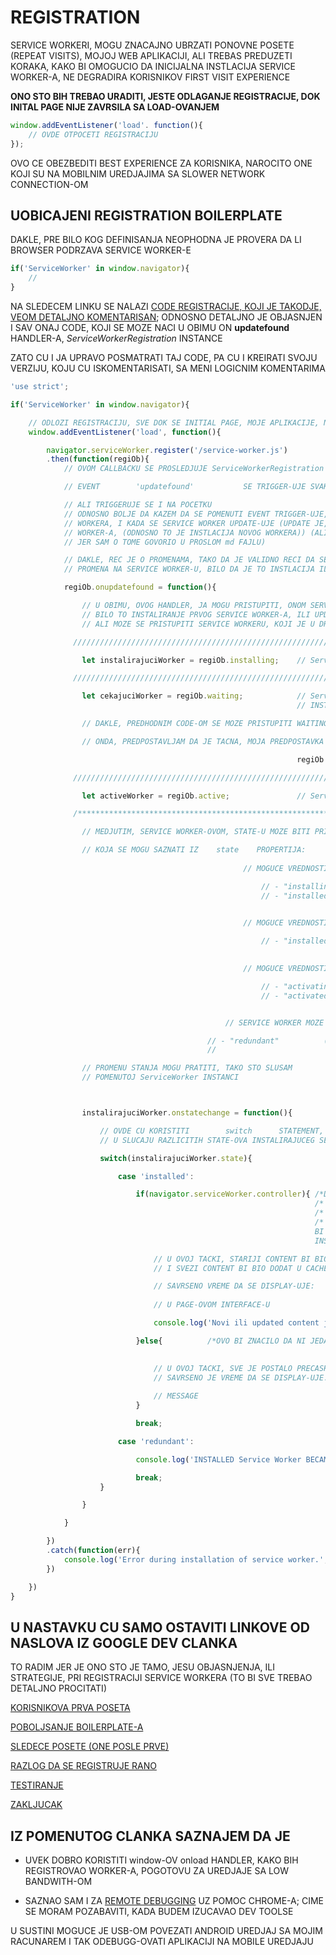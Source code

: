 # REGISTRATION

SERVICE WORKERI, MOGU ZNACAJNO UBRZATI PONOVNE POSETE (REPEAT VISITS), MOJOJ WEB APLIKACIJI, ALI TREBAS PREDUZETI KORAKA, KAKO BI OMOGUCIO DA INICIJALNA INSTLACIJA SERVICE WORKER-A, NE DEGRADIRA KORISNIKOV FIRST VISIT EXPERIENCE

**ONO STO BIH TREBAO URADITI, JESTE ODLAGANJE REGISTRACIJE, DOK INITAL PAGE NIJE ZAVRSILA SA LOAD-OVANJEM**

```javascript
window.addEventListener('load'. function(){
    // OVDE OTPOCETI REGISTRACIJU
});
```

OVO CE OBEZBEDITI BEST EXPERIENCE ZA KORISNIKA, NAROCITO ONE KOJI SU NA MOBILNIM UREDJAJIMA SA SLOWER NETWORK CONNECTION-OM

## UOBICAJENI REGISTRATION BOILERPLATE

DAKLE, PRE BILO KOG DEFINISANJA NEOPHODNA JE PROVERA DA LI BROWSER PODRZAVA SERVICE WORKER-E

```javascript
if('ServiceWorker' in window.navigator){
    //
}
```

NA SLEDECEM LINKU SE NALAZI [CODE REGISTRACIJE, KOJI JE TAKODJE, VEOM DETALJNO KOMENTARISAN](https://github.com/GoogleChromeLabs/sw-precache/blob/master/demo/app/js/service-worker-registration.js#L20); ODNOSNO DETALJNO JE OBJASNJEN I SAV ONAJ CODE, KOJI SE MOZE NACI U OBIMU ON **updatefound** HANDLER-A, *ServiceWorkerRegistration* INSTANCE

ZATO CU I JA UPRAVO POSMATRATI TAJ CODE, PA CU I KREIRATI SVOJU VERZIJU, KOJU CU ISKOMENTARISATI, SA MENI LOGICNIM KOMENTARIMA

```javascript
'use strict';

if('ServiceWorker' in window.navigator){

    // ODLOZI REGISTRACIJU, SVE DOK SE INITIAL PAGE, MOJE APLIKACIJE, NE LOAD-UJE
    window.addEventListener('load', function(){

        navigator.serviceWorker.register('/service-worker.js')
        .then(function(regiOb){
            // OVOM CALLBACKU SE PROSLEDJUJE ServiceWorkerRegistration INSTANCA

            // EVENT        'updatefound'           SE TRIGGER-UJE SVAKI PUT, KADA SE SERVICE WORKER PROMENI

            // ALI TRIGGERUJE SE I NA POCETKU
            // ODNOSNO BOLJE DA KAZEM DA SE POMENUTI EVENT TRIGGER-UJE, NA POCETKU INSTLACIJIJE SERVICE
            // WORKERA, I KADA SE SERVICE WORKER UPDATE-UJE (UPDATE JE, USTVARI PROMENA NA FAJLU SERVICE
            // WORKER-A, (ODNOSNO TO JE INSTLACIJA NOVOG WORKERA)) (ALI IPAK DA NE SIRIM PRICU O TOME
            // JER SAM O TOME GOVORIO U PROSLOM md FAJLU)

            // DAKLE, REC JE O PROMENAMA, TAKO DA JE VALIDNO RECI DA SE OVAJ EVENT TRIGGER-UJE, KADA SE DESI
            // PROMENA NA SERVICE WORKER-U, BILO DA JE TO INSTLACIJA ILI UPDATE

            regiOb.onupdatefound = function(){

                // U OBIMU, OVOG HANDLER, JA MOGU PRISTUPITI, ONOM SERVICE WORKERU, KOJI SE INSTALIRA
                // BILO TO INSTALIRANJE PRVOG SERVICE WORKER-A, ILI UPDATE (ODNOSNO INSTALIRANJE NOVOG)
                // ALI MOZE SE PRISTUPITI SERVICE WORKERU, KOJI JE U DRUGOM STANJU, KAO STO JE AKTIVACIJA ILI WAITING

              ///////////////////////////////////////////////////////////////////////////////////////////////////////////////////////

                let instalirajuciWorker = regiOb.installing;    // ServiceWorker INSTANCA U STANJU INSTALIRANJA, ILI JE INSTALIRANA

              ///////////////////////////////////////////////////////////////////////////////////////////////////////////////////////

                let cekajuciWorker = regiOb.waiting;            // ServiceWorker INSTANCA U STANJU CEKANJA NA AKTIVACIJU (OVO JE
                                                                // INSTALLED INSTANCA, KOJA CEKA AKTIVACIJU)

                // DAKLE, PREDHODNIM CODE-OM SE MOZE PRISTUPITI WAITING SERVICE WORKER-U, ALI I INSTALLED SERVICE WORKER

                // ONDA, PREDPOSTAVLJAM DA JE TACNA, MOJA PREDPOSTAVKA DA JE MOGUCE DA BUDE TACNO SLEDECE:

                                                                regiOb.installing === regiOb.waiting

              ////////////////////////////////////////////////////////////////////////////////////////////////////////////////////////

                let activeWorker = regiOb.active;               // ServiceWorker INSTANCA U STANJU AKTIVIRANJA ILI ACTIVATED

              /*********************************************************************************************************************/

                // MEDJUTIM, SERVICE WORKER-OVOM, STATE-U MOZE BITI PRISTUPLJENO I PREKO SAMOG ServiceWorker-A

                // KOJA SE MOGU SAZNATI IZ    state    PROPERTIJA:
                                                                        instalirajuciWorker.state
                                                    // MOGUCE VREDNOSTI:

                                                        // - "installing"         ('install' EVENT JE FIRED, ALI NIJE JOS COMPLETED)
                                                        // - "installed"          (INSTALATION COMPLETED)

                                                                        cekajuciWorker.state
                                                    // MOGUCE VREDNOSTI:

                                                        // - "installed"          (INSTALATION COMPLETED)

                                                                        activeworker.state
                                                    // MOGUCE VREDNOSTI:

                                                        // - "activating"         ('activate' EVENT JE FIRED, ALI NIJE JOS COMPLETED)
                                                        // - "activated"          (ACTIVATION COMPLETED)


                                                // SERVICE WORKER MOZE BITI, I U SLEDECEM STANJU

                                            // - "redundant"          (SERVICE WORKER JE DISCARDED. NAIME ILI JE INSTLATION FAILED, ILI
                                            //                          JE REPLACED SA NOVIJOM VERZIJOM)

                // PROMENU STANJA MOGU PRATITI, TAKO STO SLUSAM              'statechange'       EVENT NA
                // POMENUTOJ ServiceWorker INSTANCI



                instalirajuciWorker.onstatechange = function(){

                    // OVDE CU KORISTITI        switch      STATEMENT, KAKO BIH DEFINISAO RAZLICIT CODE
                    // U SLUCAJU RAZLICITIH STATE-OVA INSTALIRAJUCEG SERVICE WORKER-A

                    switch(instalirajuciWorker.state){

                        case 'installed':

                            if(navigator.serviceWorker.controller){ /*DAKLE, KADA JE SERVICE WORKER INSTALIRAN COMLETELLY */
                                                                    /* I KADA POSTOJI SERVICE WORKER, KOJI CONTROLISE PAGE ASSETS */
                                                                    /* I MISLIM DA SE OVDE RADI O JEDNOM TE ISTOM ServiceWorker-U */
                                                                    /* A DA JE BILO RECI O 'installing' STATE-U, TADA
                                                                    BI NOVI WORKER BIO ONAJ KOJ ISE INSTALIRA I JOS NIJE ZAVRSIO 
                                                                    INSTALACIJU, DOK BI STARI WORKER, JOS BIO IN CONTROL */

                                // U OVOJ TACKI, STARIJI CONTENT BI BIO OCISCEN (PURGED)
                                // I SVEZI CONTENT BI BIO DODAT U CACHE

                                // SAVRSENO VREME DA SE DISPLAY-UJE:
                                                                        "New, or updated content is awailable, please refresh"
                                // U PAGE-OVOM INTERFACE-U

                                console.log('Novi ili updated content je dostupan.');

                            }else{          /*OVO BI ZNACILO DA NI JEDAN SERVICE WORKER NIJE IN CONTROLL, A SERVICE WORKER JE
                                                                                                            INSTALLED */

                                // U OVOJ TACKI, SVE JE POSTALO PRECASHED
                                // SAVRSENO JE VREME DA SE DISPLAY-UJE:
                                                                        "Conten is cached for offline use"
                                // MESSAGE
                            }

                            break;

                        case 'redundant':

                            console.log('INSTALLED Service Worker BECAME redundant');

                            break;
                    }

                }

            }

        })
        .catch(function(err){
            console.log('Error during installation of service worker.', err);
        })

    })
}


```

## U NASTAVKU CU SAMO OSTAVITI LINKOVE OD NASLOVA IZ GOOGLE DEV CLANKA

TO RADIM JER JE ONO STO JE TAMO, JESU OBJASNJENJA, ILI STRATEGIJE, PRI REGISTRACIJI SERVICE WORKERA (TO BI SVE TREBAO DETALJNO PROCITATI)

[KORISNIKOVA PRVA POSETA](https://developers.google.com/web/fundamentals/primers/service-workers/registration#a_users_first_visit)

[POBOLJSANJE BOILERPLATE-A](https://developers.google.com/web/fundamentals/primers/service-workers/registration#improving_the_boilerplate)

[SLEDECE POSETE (ONE POSLE PRVE)](https://developers.google.com/web/fundamentals/primers/service-workers/registration#subsequent_visits)

[RAZLOG DA SE REGISTRUJE RANO](https://developers.google.com/web/fundamentals/primers/service-workers/registration#reasons_to_register_early)

[TESTIRANJE](https://developers.google.com/web/fundamentals/primers/service-workers/registration#testing_things_out)

[ZAKLJUCAK](https://developers.google.com/web/fundamentals/primers/service-workers/registration#conclusion)

## IZ POMENUTOG CLANKA SAZNAJEM DA JE

- UVEK DOBRO KORISTITI window-OV onload HANDLER, KAKO BIH REGISTROVAO WORKER-A, POGOTOVU ZA UREDJAJE SA LOW BANDWITH-OM

- SAZNAO SAM I ZA [REMOTE DEBUGGING](https://developers.google.com/web/tools/chrome-devtools/remote-debugging/) UZ POMOC CHROME-A; CIME SE MORAM POZABAVITI, KADA BUDEM IZUCAVAO DEV TOOLSE

U SUSTINI MOGUCE JE USB-OM POVEZATI ANDROID UREDJAJ SA MOJIM RACUNAREM I TAK ODEBUGG-OVATI APLIKACIJI NA MOBILE UREDJAJU

